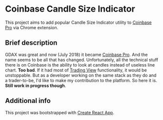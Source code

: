 # Coinbase Candle Size Indicator

This project aims to add popular Candle Size Indicator utility to [Coinbase Pro](https://pro.coinbase.com/) via Chrome extension.

## Brief description

GDAX was great and now (July 2018) it became [Coinbase Pro](https://pro.coinbase.com/). And the name seems to be all that has changed. Unfortunately, all the technical stuff there is on Coinbase is the ability to look at candles instead of useless line chart. **Too bad**. If it had most of [Trading View](https://tradingview.com) functionality, it would be unstoppable. But as a developer working on the same stack as they do and a trader-to-be, I'd like to make my contribution to the platform. So here it is. **Still work in progress though**.

## Additional info

This project was bootstrapped with [Create React App](https://github.com/facebookincubator/create-react-app).
